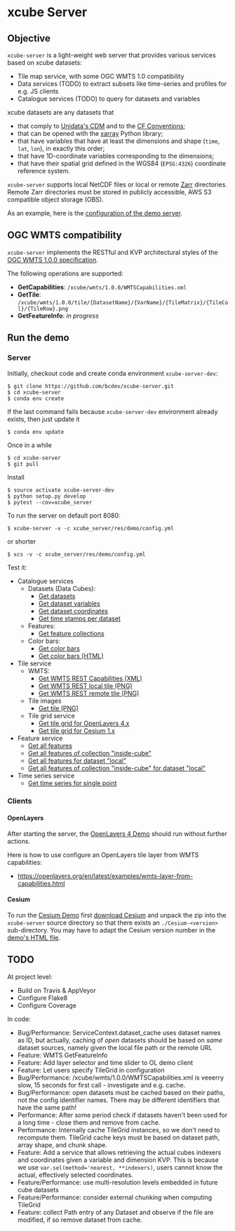 # xcube Server

## Objective

`xcube-server` is a light-weight web server that provides various services based on 
xcube datasets:

* Tile map service, with some OGC WMTS 1.0 compatibility 
* Data services (TODO) to extract subsets like time-series and profiles for e.g. JS clients 
* Catalogue services (TODO) to query for datasets and variables 

xcube datasets are any datasets that 

* that comply to [Unidata's CDM](https://www.unidata.ucar.edu/software/thredds/v4.3/netcdf-java/CDM/) and to the [CF Conventions](http://cfconventions.org/); 
* that can be opened with the [xarray](https://xarray.pydata.org/en/stable/) Python library;
* that have variables that have at least the dimensions and shape (`time`, `lat`, `lon`), in exactly this order; 
* that have 1D-coordinate variables corresponding to the dimensions;
* that have their spatial grid defined in the WGS84 (`EPSG:4326`) coordinate reference system.

`xcube-server` supports local NetCDF files or local or remote [Zarr](https://zarr.readthedocs.io/en/stable/) directories.
Remote Zarr directories must be stored in publicly accessible, AWS S3 compatible 
object storage (OBS).

As an example, here is the [configuration of the demo server](https://github.com/bcdev/xcube-server/blob/master/xcube_server/res/demo/config.yml).

## OGC WMTS compatibility

`xcube-server` implements the RESTful and KVP architectural styles
of the [OGC WMTS 1.0.0 specification](http://www.opengeospatial.org/standards/wmts).

The following operations are supported:

* **GetCapabilities**: `/xcube/wmts/1.0.0/WMTSCapabilities.xml`
* **GetTile**: `/xcube/wmts/1.0.0/tile/{DatasetName}/{VarName}/{TileMatrix}/{TileCol}/{TileRow}.png`
* **GetFeatureInfo**: *in progress*
 

## Run the demo

### Server

Initially, checkout code and create conda environment `xcube-server-dev`:

    $ git clone https://github.com/bcdev/xcube-server.git
    $ cd xcube-server
    $ conda env create

If the last command fails because `xcube-server-dev` environment already exists, then just update it

    $ conda env update

Once in a while

    $ cd xcube-server
    $ git pull

Install

    $ source activate xcube-server-dev
    $ python setup.py develop
    $ pytest --cov=xcube_server

To run the server on default port 8080:

    $ xcube-server -v -c xcube_server/res/demo/config.yml

or shorter

    $ xcs -v -c xcube_server/res/demo/config.yml

Test it:

* Catalogue services
  * Datasets (Data Cubes):
    * [Get datasets](http://localhost:8080/api/0.1.0.dev1/datasets)
    * [Get dataset variables](http://localhost:8080/api/0.1.0.dev1/variables/local)
    * [Get dataset coordinates](http://localhost:8080/api/0.1.0.dev1/coords/local/time)
    * [Get time stamps per dataset](http://localhost:8080/api/0.1.0.dev1/ts)
  * Features:
    * [Get feature collections](http://localhost:8080/api/0.1.0.dev1/features)
  * Color bars:
    * [Get color bars](http://localhost:8080/api/0.1.0.dev1/colorbars) 
    * [Get color bars (HTML)](http://localhost:8080/api/0.1.0.dev1/colorbars.html)
* Tile service
  * WMTS:
    * [Get WMTS REST Capabilities (XML)](http://localhost:8080/api/0.1.0.dev1/wmts/1.0.0/WMTSCapabilities.xml)
    * [Get WMTS REST local tile (PNG)](http://localhost:8080/api/0.1.0.dev1/wmts/1.0.0/tile/local/conc_chl/0/0/1.png)
    * [Get WMTS REST remote tile (PNG)](http://localhost:8080/api/0.1.0.dev1/wmts/1.0.0/tile/remote/conc_chl/0/0/1.png)
  * Tile images
    * [Get tile (PNG)](http://localhost:8080/api/0.1.0.dev1/tile/local/conc_chl/0/1/0.png)
  * Tile grid service
    * [Get tile grid for OpenLayers 4.x](http://localhost:8080/api/0.1.0.dev1/tilegrid/local/conc_chl/ol4)
    * [Get tile grid for Cesium 1.x](http://localhost:8080/api/0.1.0.dev1/tilegrid/local/conc_chl/cesium)
* Feature service
    * [Get all features](http://localhost:8080/api/0.1.0.dev1/features/all)
    * [Get all features of collection "inside-cube"](http://localhost:8080/api/0.1.0.dev1/features/inside-cube)
    * [Get all features for dataset "local"](http://localhost:8080/api/0.1.0.dev1/features/all/local)
    * [Get all features of collection "inside-cube" for dataset "local"](http://localhost:8080/api/0.1.0.dev1/features/inside-cube/local)
* Time series service
    * [Get time series for single point](http://localhost:8080/api/0.1.0.dev1/ts/local/conc_chl/point?lat=51.4&lon=2.1&startDate=2017-01-15&endDate=2017-01-29)


### Clients


#### OpenLayers

After starting the server, the [OpenLayers 4 Demo](http://localhost:8080/res/demo/index-ol4.html)
should run without further actions.

Here is how to use configure an OpenLayers tile layer from WMTS capabilities: 

* https://openlayers.org/en/latest/examples/wmts-layer-from-capabilities.html

#### Cesium

To run the [Cesium Demo](http://localhost:8080/res/demo/index-cesium.html) first
[download Cesium](https://cesiumjs.org/downloads/) and unpack the zip
into the `xcube-server` source directory so that there exists an 
`./Cesium-<version>` sub-directory. You may have to adapt the Cesium version number 
in the [demo's HTML file](https://github.com/bcdev/xcube-server/blob/master/xcube_server/res/demo/index-cesium.html).

## TODO

At project level:

* Build on Travis & AppVeyor
* Configure Flake8
* Configure Coverage

In code:

* Bug/Performance: ServiceContext.dataset_cache uses dataset names as ID, but actually, caching of *open* datasets 
  should be based on *same* dataset sources, namely given the local file path or the remote URL
* Feature: WMTS GetFeatureInfo
* Feature: Add layer selector and time slider to OL demo client
* Feature: Let users specify TileGrid in configuration
* Bug/Performance: /xcube/wmts/1.0.0/WMTSCapabilities.xml is veeerry slow,
  15 seconds for first call - investigate and e.g. cache.
* Bug/Performance: open datasets must be cached based on their paths, not the config identifier names.
  There may be different identifiers that have the same path!
* Performance: After some period check if datasets haven't been used for a long time - close them and remove from cache.
* Performance: Internally cache TileGrid instances, so we don't need to recompute them.
  TileGrid cache keys must be based on dataset path, array shape, and chunk shape.
* Feature: Add a service that allows retrieving the actual cubes indexers and coordinates given a
  variable and dimension KVP.
  This is because we use `var.sel(method='nearest, **indexers)`, users cannot know the actual,
  effectively selected coordinates.
* Feature/Performance: use multi-resolution levels embedded in future cube datasets
* Feature/Performance: consider external chunking when computing TileGrid
* Feature: collect Path entry of any Dataset and observe if the file are modified, if so remove dataset from cache.

